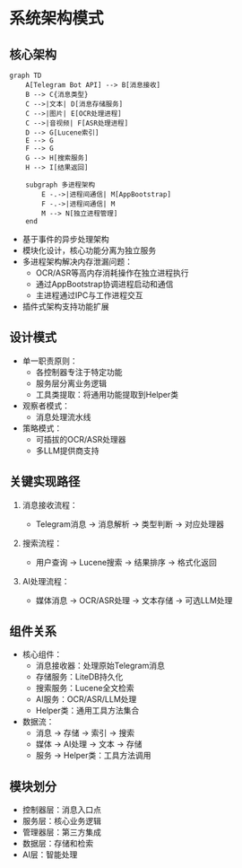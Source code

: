 # 系统架构模式

## 核心架构
```mermaid
graph TD
    A[Telegram Bot API] --> B[消息接收]
    B --> C{消息类型}
    C -->|文本| D[消息存储服务]
    C -->|图片| E[OCR处理进程]
    C -->|音视频| F[ASR处理进程]
    D --> G[Lucene索引]
    E --> G
    F --> G
    G --> H[搜索服务]
    H --> I[结果返回]
    
    subgraph 多进程架构
        E -.->|进程间通信| M[AppBootstrap]
        F -.->|进程间通信| M
        M --> N[独立进程管理]
    end
```

- 基于事件的异步处理架构
- 模块化设计，核心功能分离为独立服务
- 多进程架构解决内存泄漏问题：
  - OCR/ASR等高内存消耗操作在独立进程执行
  - 通过AppBootstrap协调进程启动和通信
  - 主进程通过IPC与工作进程交互
- 插件式架构支持功能扩展

## 设计模式
- 单一职责原则：
  - 各控制器专注于特定功能
  - 服务层分离业务逻辑
  - 工具类提取：将通用功能提取到Helper类
- 观察者模式：
  - 消息处理流水线
- 策略模式：
  - 可插拔的OCR/ASR处理器
  - 多LLM提供商支持

## 关键实现路径
1. 消息接收流程：
   - Telegram消息 → 消息解析 → 类型判断 → 对应处理器

2. 搜索流程：
   - 用户查询 → Lucene搜索 → 结果排序 → 格式化返回

3. AI处理流程：
   - 媒体消息 → OCR/ASR处理 → 文本存储 → 可选LLM处理

## 组件关系
- 核心组件：
  - 消息接收器：处理原始Telegram消息
  - 存储服务：LiteDB持久化
  - 搜索服务：Lucene全文检索
  - AI服务：OCR/ASR/LLM处理
  - Helper类：通用工具方法集合
- 数据流：
  - 消息 → 存储 → 索引 → 搜索
  - 媒体 → AI处理 → 文本 → 存储
  - 服务 → Helper类：工具方法调用

## 模块划分
- 控制器层：消息入口点
- 服务层：核心业务逻辑
- 管理器层：第三方集成
- 数据层：存储和检索
- AI层：智能处理
